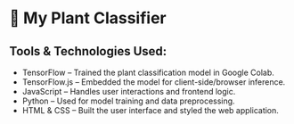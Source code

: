 # 🌿 My Plant Classifier

## Tools & Technologies Used:
- TensorFlow – Trained the plant classification model in Google Colab.
- TensorFlow.js – Embedded the model for client-side/browser inference.
- JavaScript – Handles user interactions and frontend logic.
- Python – Used for model training and data preprocessing.
- HTML & CSS – Built the user interface and styled the web application.

